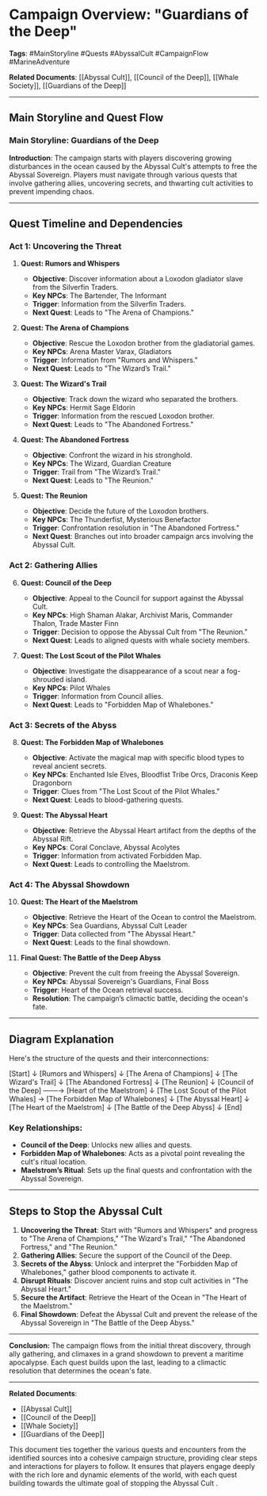 # Campaign Overview: "Guardians of the Deep"

**Tags**: #MainStoryline #Quests #AbyssalCult #CampaignFlow #MarineAdventure

**Related Documents**: [[Abyssal Cult]], [[Council of the Deep]], [[Whale Society]], [[Guardians of the Deep]]

---

## Main Storyline and Quest Flow

### Main Storyline: Guardians of the Deep

**Introduction**:
The campaign starts with players discovering growing disturbances in the ocean caused by the Abyssal Cult's attempts to free the Abyssal Sovereign. Players must navigate through various quests that involve gathering allies, uncovering secrets, and thwarting cult activities to prevent impending chaos.

---

## Quest Timeline and Dependencies

### Act 1: Uncovering the Threat
1. **Quest: Rumors and Whispers**
    - **Objective**: Discover information about a Loxodon gladiator slave from the Silverfin Traders.
    - **Key NPCs**: The Bartender, The Informant
    - **Trigger**: Information from the Silverfin Traders.
    - **Next Quest**: Leads to "The Arena of Champions."

2. **Quest: The Arena of Champions**
    - **Objective**: Rescue the Loxodon brother from the gladiatorial games.
    - **Key NPCs**: Arena Master Varax, Gladiators
    - **Trigger**: Information from "Rumors and Whispers."
    - **Next Quest**: Leads to "The Wizard’s Trail."

3. **Quest: The Wizard's Trail**
    - **Objective**: Track down the wizard who separated the brothers.
    - **Key NPCs**: Hermit Sage Eldorin
    - **Trigger**: Information from the rescued Loxodon brother.
    - **Next Quest**: Leads to "The Abandoned Fortress."

4. **Quest: The Abandoned Fortress**
    - **Objective**: Confront the wizard in his stronghold.
    - **Key NPCs**: The Wizard, Guardian Creature
    - **Trigger**: Trail from "The Wizard’s Trail."
    - **Next Quest**: Leads to "The Reunion."

5. **Quest: The Reunion**
    - **Objective**: Decide the future of the Loxodon brothers.
    - **Key NPCs**: The Thunderfist, Mysterious Benefactor
    - **Trigger**: Confrontation resolution in "The Abandoned Fortress."
    - **Next Quest**: Branches out into broader campaign arcs involving the Abyssal Cult.

### Act 2: Gathering Allies
6. **Quest: Council of the Deep**
    - **Objective**: Appeal to the Council for support against the Abyssal Cult.
    - **Key NPCs**: High Shaman Alakar, Archivist Maris, Commander Thalon, Trade Master Finn
    - **Trigger**: Decision to oppose the Abyssal Cult from "The Reunion."
    - **Next Quest**: Leads to aligned quests with whale society members.

7. **Quest: The Lost Scout of the Pilot Whales** 
    - **Objective**: Investigate the disappearance of a scout near a fog-shrouded island.
    - **Key NPCs**: Pilot Whales
    - **Trigger**: Information from Council allies.
    - **Next Quest**: Leads to "Forbidden Map of Whalebones."

### Act 3: Secrets of the Abyss
8. **Quest: The Forbidden Map of Whalebones**
    - **Objective**: Activate the magical map with specific blood types to reveal ancient secrets.
    - **Key NPCs**: Enchanted Isle Elves, Bloodfist Tribe Orcs, Draconis Keep Dragonborn
    - **Trigger**: Clues from "The Lost Scout of the Pilot Whales."
    - **Next Quest**: Leads to blood-gathering quests.

9. **Quest: The Abyssal Heart** 
    - **Objective**: Retrieve the Abyssal Heart artifact from the depths of the Abyssal Rift.
    - **Key NPCs**: Coral Conclave, Abyssal Acolytes
    - **Trigger**: Information from activated Forbidden Map.
    - **Next Quest**: Leads to controlling the Maelstrom.

### Act 4: The Abyssal Showdown
10. **Quest: The Heart of the Maelstrom** 
    - **Objective**: Retrieve the Heart of the Ocean to control the Maelstrom.
    - **Key NPCs**: Sea Guardians, Abyssal Cult Leader
    - **Trigger**: Data collected from "The Abyssal Heart."
    - **Next Quest**: Leads to the final showdown.

11. **Final Quest: The Battle of the Deep Abyss**
    - **Objective**: Prevent the cult from freeing the Abyssal Sovereign.
    - **Key NPCs**: Abyssal Sovereign's Guardians, Final Boss
    - **Trigger**: Heart of the Ocean retrieval success.
    - **Resolution**: The campaign’s climactic battle, deciding the ocean's fate.

---

## Diagram Explanation

Here's the structure of the quests and their interconnections:

[Start] ↓ [Rumors and Whispers] ↓ [The Arena of Champions] ↓ [The Wizard's Trail] ↓ [The Abandoned Fortress] ↓ [The Reunion] ↓ [Council of the Deep] ───→ [Heart of the Maelstrom] ↓ [The Lost Scout of the Pilot Whales] → [The Forbidden Map of Whalebones] ↓ [The Abyssal Heart] ↓ [The Heart of the Maelstrom] ↓ [The Battle of the Deep Abyss] ↓ [End]


### Key Relationships:
- **Council of the Deep**: Unlocks new allies and quests.
- **Forbidden Map of Whalebones**: Acts as a pivotal point revealing the cult's ritual location.
- **Maelstrom’s Ritual**: Sets up the final quests and confrontation with the Abyssal Sovereign.

---

## Steps to Stop the Abyssal Cult

1. **Uncovering the Threat**: Start with "Rumors and Whispers" and progress to "The Arena of Champions," "The Wizard's Trail," "The Abandoned Fortress," and "The Reunion."
2. **Gathering Allies**: Secure the support of the Council of the Deep.
3. **Secrets of the Abyss**: Unlock and interpret the "Forbidden Map of Whalebones," gather blood components to activate it.
4. **Disrupt Rituals**: Discover ancient ruins and stop cult activities in "The Abyssal Heart."
5. **Secure the Artifact**: Retrieve the Heart of the Ocean in "The Heart of the Maelstrom."
6. **Final Showdown**: Defeat the Abyssal Cult and prevent the release of the Abyssal Sovereign in "The Battle of the Deep Abyss."

---

**Conclusion:**
The campaign flows from the initial threat discovery, through ally gathering, and climaxes in a grand showdown to prevent a maritime apocalypse. Each quest builds upon the last, leading to a climactic resolution that determines the ocean's fate.

---

**Related Documents**:
- [[Abyssal Cult]]
- [[Council of the Deep]]
- [[Whale Society]]
- [[Guardians of the Deep]]

This document ties together the various quests and encounters from the identified sources into a cohesive campaign structure, providing clear steps and interactions for players to follow. It ensures that players engage deeply with the rich lore and dynamic elements of the world, with each quest building towards the ultimate goal of stopping the Abyssal Cult .